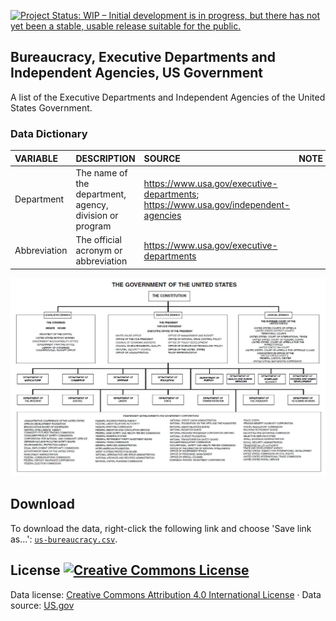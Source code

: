 
[![Project Status: WIP – Initial development is in progress, but there has not yet been a stable, usable release suitable for the public.](http://www.repostatus.org/badges/latest/wip.svg)](http://www.repostatus.org/#wip)

Bureaucracy, Executive Departments and Independent Agencies, US Government
--------------------------------------------------------------------------

A list of the Executive Departments and Independent Agencies of the United States Government.

### Data Dictionary

| VARIABLE     | DESCRIPTION                                             | SOURCE                                                                                  | NOTE |
|:-------------|:--------------------------------------------------------|:----------------------------------------------------------------------------------------|:-----|
| Department   | The name of the department, agency, division or program | <https://www.usa.gov/executive-departments>; <https://www.usa.gov/independent-agencies> |      |
| Abbreviation | The official acronym or abbreviation                    | <https://www.usa.gov/executive-departments>                                             |      |

![](https://github.com/tiernanmartin/datasets/raw/master/us-bureaucracy/resources/Chart_of_the_Government_of_the_United_States,_2011.jpg)

Download
--------

To download the data, right-click the following link and choose 'Save link as...': [`us-bureaucracy.csv`](https://github.com/tiernanmartin/datasets/raw/master/us-bureaucracy/data/us-bureaucracy.csv).

License <a rel="license" href="http://creativecommons.org/licenses/by/4.0/"><img alt="Creative Commons License" style="border-width:0" src="https://i.creativecommons.org/l/by/4.0/80x15.png" /></a>
----------------------------------------------------------------------------------------------------------------------------------------------------------------------------------------------------

Data license: [Creative Commons Attribution 4.0 International License](http://creativecommons.org/licenses/by/4.0/) · Data source: [US.gov](https://www.usa.gov/)
